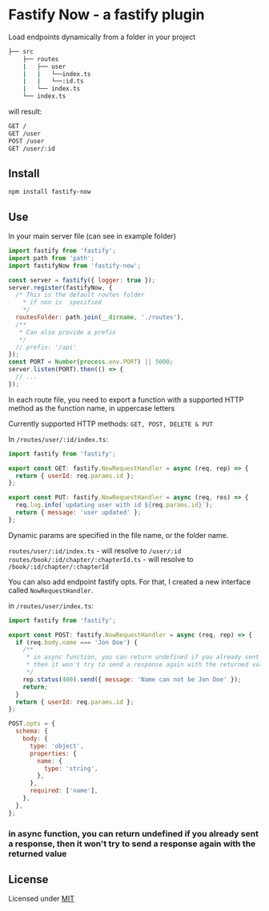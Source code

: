 # Fastify Now - a fastify plugin

Load endpoints dynamically from a folder in your project

```sh
├── src
    ├── routes
    |   ├── user
    |   |   └──index.ts
    |   |   └──:id.ts
    |   └── index.ts
    └── index.ts
```

will result:

```sh
GET /
GET /user
POST /user
GET /user/:id
```

## Install

```sh
npm install fastify-now
```

## Use

In your main server file (can see in example folder)

```javascript
import fastify from 'fastify';
import path from 'path';
import fastifyNow from 'fastify-now';

const server = fastify({ logger: true });
server.register(fastifyNow, {
  /* This is the default routes folder
    * if non is  specified
    */
  routesFolder: path.join(__dirname, './routes'),
  /**
   * Can also provide a prefix
   */
  // prefix: '/api'
});
const PORT = Number(process.env.PORT) || 5000;
server.listen(PORT).then(() => {
  // ...
});
```

In each route file, you need to export a function with a supported HTTP method as the function name, in uppercase letters

Currently supported HTTP methods: `GET, POST, DELETE & PUT`

In `/routes/user/:id/index.ts`:

```javascript
import fastify from 'fastify';

export const GET: fastify.NowRequestHandler = async (req, rep) => {
  return { userId: req.params.id };
};

export const PUT: fastify.NowRequestHandler = async (req, res) => {
  req.log.info(`updating user with id ${req.params.id}`);
  return { message: 'user updated' };
};
```

Dynamic params are specified in the file name, or the folder name.

`routes/user/:id/index.ts` - will resolve to `/user/:id`
`routes/book/:id/chapter/:chapterId.ts` - will resolve to `/book/:id/chapter/:chapterId`

You can also add endpoint fastify opts.
For that, I created a new interface called `NowRequestHandler`.

in `/routes/user/index.ts`:

```javascript
import fastify from 'fastify';

export const POST: fastify.NowRequestHandler = async (req, rep) => {
  if (req.body.name === 'Jon Doe') {
    /**
     * in async function, you can return undefined if you already sent a response
     * then it won't try to send a response again with the returned value;
     */
    rep.status(400).send({ message: 'Name can not be Jon Doe' });
    return;
  }
  return { userId: req.params.id };
};

POST.opts = {
  schema: {
    body: {
      type: 'object',
      properties: {
        name: {
          type: 'string',
        },
      },
      required: ['name'],
    },
  },
};
```

### in async function, you can return undefined if you already sent a response, then it won't try to send a response again with the returned value

## License

Licensed under [MIT](./LICENSE)
